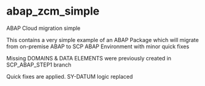 # abap_zcm_simple
ABAP Cloud migration simple


This contains a very simple example of an ABAP Package which will migrate from on-premise ABAP   to SCP ABAP Environment with minor quick fixes

Missing DOMAINS & DATA ELEMENTS were previously created in SCP_ABAP_STEP1  branch

Quick fixes are applied.
SY-DATUM  logic replaced
